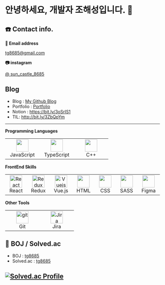 # 안녕하세요, 개발자 조해성입니다. 👋

## ☎️ Contact info.

**📧 Email address**

[tg8685@gmail.com](mailto:tg8685@gmail.com)

**📷 instagram**

[@ sun_castle_8685](http://www.instagram.com/sun_castle_8685)

## Blog
- Blog : [My Github Blog](https://daedaem.netlify.app/)
- Portfolio : [Portfolio](https://daedaem.github.io/)
- Notion : https://bit.ly/3oSrIS1
- TIL: http://bit.ly/3ZbQpYm
---
**Programming Languages**

<table>
  <tr>
    <td align="center" width="96">
      <a>
        <img src="https://cdn-icons-png.flaticon.com/512/5968/5968292.png" width="40" height="40"/>
      </a>
      <br>JavaScript
    </td>
    <td align="center" width="96">
      <a>
        <img src="https://cdn-icons-png.flaticon.com/512/5968/5968381.png" width="40" height="40"/>
      </a>
      <br>TypeScript
    </td>
    <td align="center" width="96">
      <a>
        <img src="https://cdn-icons-png.flaticon.com/512/6132/6132222.png" width="40" height="40"/>
      </a>
      <br>C++
    </td>
  </tr>
</table>

**FrontEnd Skills**
<table>
  <tr>
    <td align="center" width="96">
      <a>
        <img src="https://www.vectorlogo.zone/logos/reactjs/reactjs-icon.svg" width="40" height="40"/ alt="React" />
      </a>
      <br>React
    </td>
        <td align="center" width="96">
      <a>
        <img src="https://brandeps.com/logo-download/R/Redux-logo-vector-01.svg" width="40" height="40"/ alt="Redux" />
      </a>
      <br>Redux
    </td>
        <td align="center" width="96">
      <a>
        <img src="https://www.vectorlogo.zone/logos/vuejs/vuejs-icon.svg" width="40" height="40"/ alt="Vuejs" />
      </a>
      <br>Vue.js
    </td>
        <td align="center" width="96">
      <a>
        <img src="https://www.vectorlogo.zone/logos/w3_html5/w3_html5-icon.svg" width="40" height="40"/>
      </a>
      <br>HTML
    </td>
    <td align="center" width="96">
      <a>
        <img src="https://cdn-icons-png.flaticon.com/512/732/732190.png" width="40" height="40"/>
      </a>
      <br>CSS
    </td>
    <td align="center" width="96">
      <a>
        <img src="https://www.vectorlogo.zone/logos/sass-lang/sass-lang-ar21.svg" width="40" height="40"/>
      </a>
      <br>SASS
    </td>
        <td align="center" width="96">
      <a>
        <img src="https://www.vectorlogo.zone/logos/figma/figma-icon.svg" width="40" height="40"/>
      </a>
      <br>Figma
    </td>
  </tr>
</table>

<!-- **BackEnd Skills**
<table>
  <tr>
    <td align="center" width="96">
      <a href="#Node.js">
      <img src ='https://www.vectorlogo.zone/logos/nodejs/nodejs-icon.svg' width="40" height="40">
      </a>
      <br>Node.js
    </td>
      <td align="center" width="96">
      <a href="#Express">
      <img src ='https://www.vectorlogo.zone/logos/expressjs/expressjs-icon.svg' width="40" height="40">
      </a>
      <br>Express
    </td>
      <td align="center" width="96">
      <a href="#MongoDB">
      <img src ='https://www.vectorlogo.zone/logos/mongodb/mongodb-icon.svg' width="40" height="40">
      </a>
      <br>MongoDB
    </td>
  </tr>
</table> -->

**Other Tools**

<table>
  <tr>
    <td align="center" width="96">
       <a href="https://git-scm.com/" target="_blank"> 
    <img src="https://www.vectorlogo.zone/logos/git-scm/git-scm-icon.svg" alt="git" width="40" height="40"/> 
  </a>
      <br>Git
    </td>
         <td align="center" width="96">
       <img src="https://www.vectorlogo.zone/logos/atlassian_jira/atlassian_jira-icon.svg" alt="Jira logo" width="40" height="40">         
         <br>Jira
      </td>
  </tr>
  
</table>

<h2>📃 BOJ / Solved.ac</h2>

* BOJ : [tg8685](https://www.acmicpc.net/user/tg8685)
* Solved.ac : [tg8685](https://solved.ac/profile/tg8685)

[![Solved.ac Profile](http://mazassumnida.wtf/api/v2/generate_badge?boj=tg8685)](https://solved.ac/tg8685)
---
